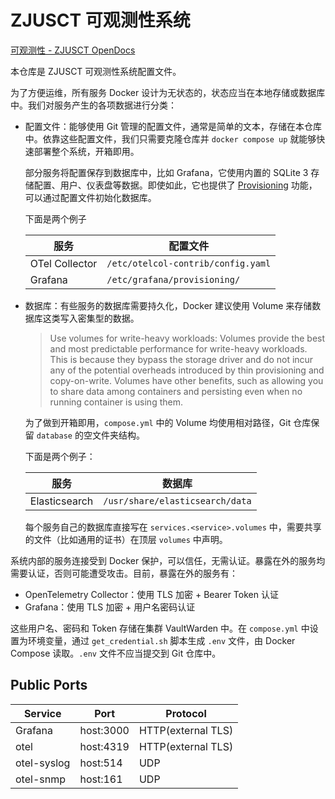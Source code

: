 # ZJUSCT 可观测性系统

[可观测性 - ZJUSCT OpenDocs](https://zjusct.pages.zjusct.io/ops/opendocs/operation/observability/)

本仓库是 ZJUSCT 可观测性系统配置文件。

为了方便运维，所有服务 Docker 设计为无状态的，状态应当在本地存储或数据库中。我们对服务产生的各项数据进行分类：

- 配置文件：能够使用 Git 管理的配置文件，通常是简单的文本，存储在本仓库中。依靠这些配置文件，我们只需要克隆仓库并 `docker compose up` 就能够快速部署整个系统，开箱即用。

    部分服务将配置保存到数据库中，比如 Grafana，它使用内置的 SQLite 3 存储配置、用户、仪表盘等数据。即使如此，它也提供了 [Provisioning](https://grafana.com/docs/grafana/latest/administration/provisioning/) 功能，可以通过配置文件初始化数据库。

    下面是两个例子

    | 服务 | 配置文件 |
    | --- | --- |
    | OTel Collector | `/etc/otelcol-contrib/config.yaml` |
    | Grafana | `/etc/grafana/provisioning/` |

- 数据库：有些服务的数据库需要持久化，Docker 建议使用 Volume 来存储数据库这类写入密集型的数据。

    > Use volumes for write-heavy workloads: Volumes provide the best and most predictable performance for write-heavy workloads. This is because they bypass the storage driver and do not incur any of the potential overheads introduced by thin provisioning and copy-on-write. Volumes have other benefits, such as allowing you to share data among containers and persisting even when no running container is using them.

    为了做到开箱即用，`compose.yml` 中的 Volume 均使用相对路径，Git 仓库保留 `database` 的空文件夹结构。

    下面是两个例子：

    | 服务 | 数据库 |
    | --- | --- |
    | Elasticsearch | `/usr/share/elasticsearch/data` |

    每个服务自己的数据库直接写在 `services.<service>.volumes` 中，需要共享的文件（比如通用的证书）在顶层 `volumes` 中声明。

系统内部的服务连接受到 Docker 保护，可以信任，无需认证。暴露在外的服务均需要认证，否则可能遭受攻击。目前，暴露在外的服务有：

- OpenTelemetry Collector：使用 TLS 加密 + Bearer Token 认证
- Grafana：使用 TLS 加密 + 用户名密码认证

这些用户名、密码和 Token 存储在集群 VaultWarden 中。在 `compose.yml` 中设置为环境变量，通过 `get_credential.sh` 脚本生成 `.env` 文件，由 Docker Compose 读取。`.env` 文件不应当提交到 Git 仓库中。

## Public Ports

| Service | Port | Protocol |
| --- | --- | --- |
| Grafana | host:3000 | HTTP(external TLS) |
| otel | host:4319 | HTTP(external TLS) |
| otel-syslog | host:514 | UDP |
| otel-snmp | host:161 | UDP |
